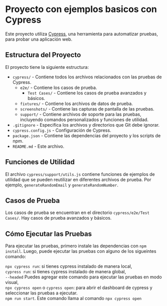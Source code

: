 # Proyecto con ejemplos basicos con Cypress

Este proyecto utiliza [Cypress](https://www.cypress.io/), una herramienta para automatizar pruebas, para probar una aplicación web.

## Estructura del Proyecto

El proyecto tiene la siguiente estructura:

- `cypress/` - Contiene todos los archivos relacionados con las pruebas de Cypress.
  - `e2e/` - Contiene los casos de prueba.
    - `Test Cases/` - Contiene los casos de prueba avanzados y básicos.
  - `fixtures/` - Contiene los archivos de datos de prueba.
  - `screenshots/` - Contiene las capturas de pantalla de las pruebas.
  - `support/` - Contiene archivos de soporte para las pruebas, incluyendo comandos personalizados y funciones de utilidad.
- `.gitignore` - Especifica los archivos y directorios que Git debe ignorar.
- `cypress.config.js` - Configuración de Cypress.
- `package.json` - Contiene las dependencias del proyecto y los scripts de npm.
- `README.md` - Este archivo.

## Funciones de Utilidad

El archivo `cypress/support/utils.js` contiene funciones de ejemplos de utilidad que se pueden reutilizar en diferentes archivos de prueba. Por ejemplo, `generateRandomEmail` y `generateRandomNumber`.

## Casos de Prueba

Los casos de prueba se encuentran en el directorio `cypress/e2e/Test Cases/`. Hay casos de prueba avanzados y básicos.

## Cómo Ejecutar las Pruebas

Para ejecutar las pruebas, primero instale las dependencias con `npm install`. Luego, puede ejecutar las pruebas con alguno de los sigueintes comando: <br>

`npx cypress run`: si tienes cypress instalado de manera local, <br>
`cypress run`: si tienes cypress instalado de manera global, <br>
`--headed` Puedes agregar este comando para ejecutar las pruebas en modo visual, <br>
`npx cypress open` o `cypress open`: para abrir el dashboard de cypress y seleccionar las pruebas a ejecutar. <br>
`npm run start`. Este comando llama al comando `npx cypress open` <br>
